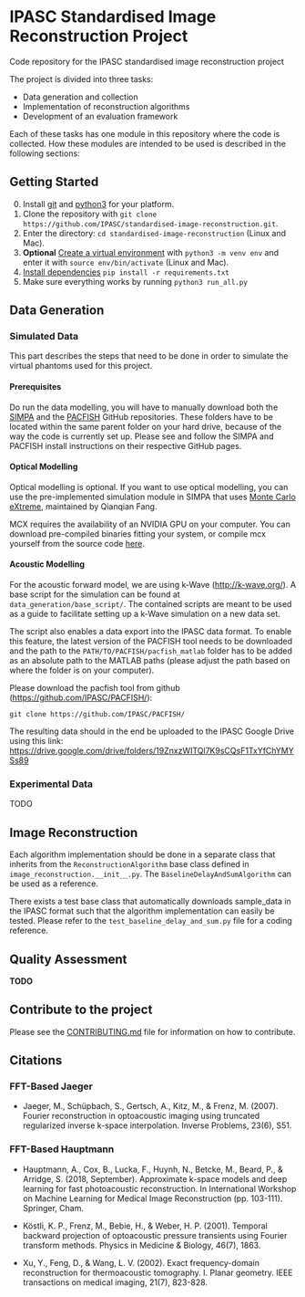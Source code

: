 # IPASC Standardised Image Reconstruction Project

Code repository for the IPASC standardised image reconstruction project

The project is divided into three tasks:

- Data generation and collection
- Implementation of reconstruction algorithms
- Development of an evaluation framework

Each of these tasks has one module in this repository where the code is collected.
How these modules are intended to be used is described in the following sections:

## Getting Started

0. Install [git](https://git-scm.com/downloads) and [python3](https://www.python.org/downloads/) for your platform.
1. Clone the repository with `git clone https://github.com/IPASC/standardised-image-reconstruction.git`.
2. Enter the directory: `cd standardised-image-reconstruction` (Linux and Mac).
3. **Optional** [Create a virtual environment](https://docs.python.org/3/library/venv.html) with `python3 -m venv env` and enter it with `source env/bin/activate` (Linux and Mac).
4. [Install dependencies](https://pip.pypa.io/en/stable/cli/pip_install/?highlight=requirements) `pip install -r requirements.txt`
5. Make sure everything works by running `python3 run_all.py`

## Data Generation


### Simulated Data

This part describes the steps that need to be done in order to simulate the virtual phantoms
used for this project.

#### Prerequisites

Do run the data modelling, you will have to manually download both the [SIMPA](https://github.com/IMSY-DKFZ/simpa) and 
the [PACFISH](https://github.com/IPASC/PACFISH) GitHub repositories. These folders have to be located within the
same parent folder on your hard drive, because of the way the code is currently set up. Please see and follow the SIMPA
and PACFISH install instructions on their respective GitHub pages.

#### Optical Modelling

Optical modelling is optional. If you want to use optical modelling, you can use the pre-implemented
simulation module in SIMPA that uses [Monte Carlo eXtreme](https://github.com/fangq/mcx), maintained by Qianqian Fang.

MCX requires the availability of an NVIDIA GPU on your computer. You can download pre-compiled 
binaries fitting your system, or compile mcx yourself from the source code [here](https://sourceforge.net/projects/mcx/files/mcx%20source/).

#### Acoustic Modelling

For the  acoustic forward model, we are using k-Wave (http://k-wave.org/). 
A base script for the simulation can be found at `data_generation/base_script/`.
The contained scripts are meant to be used as a guide to facilitate setting up a k-Wave
simulation on a new data set.

The script also enables a data export into the IPASC data format.
To enable this feature, the latest version of the PACFISH tool needs to be downloaded and
the path to the `PATH/TO/PACFISH/pacfish_matlab` folder has to be added as an absolute path
to the MATLAB paths (please adjust the path based on where the folder is on your computer).

Please download the pacfish tool from github (https://github.com/IPASC/PACFISH/):
  
  `git clone https://github.com/IPASC/PACFISH/`

The resulting data should in the end be uploaded to the IPASC Google Drive using this 
link: https://drive.google.com/drive/folders/19ZnxzWITQl7K9sCQsF1TxYfChYMYSs89

### Experimental Data

TODO

## Image Reconstruction

Each algorithm implementation should be done in a separate class that inherits from 
the `ReconstructionAlgorithm` base class defined in `image_reconstruction.__init__.py`.
The `BaselineDelayAndSumAlgorithm` can be used as a reference.

There exists a test base class that automatically downloads sample_data in the IPASC format such
that the algorithm implementation can easily be tested. Please refer to the `test_baseline_delay_and_sum.py`
file for a coding reference.

## Quality Assessment

**TODO**

## Contribute to the project

Please see the [CONTRIBUTING.md](CONTRIBUTING.md) file for information on how to contribute.

## Citations

### FFT-Based Jaeger
- Jaeger, M., Schüpbach, S., Gertsch, A., Kitz, M., & Frenz, M. (2007). Fourier reconstruction 
  in optoacoustic imaging using truncated regularized inverse k-space interpolation. Inverse Problems, 
  23(6), S51.
### FFT-Based Hauptmann 
- Hauptmann, A., Cox, B., Lucka, F., Huynh, N., Betcke, M., Beard, P., & Arridge, S. 
  (2018, September). Approximate k-space models and deep learning for fast photoacoustic 
  reconstruction. In International Workshop on Machine Learning for Medical Image Reconstruction 
  (pp. 103-111). Springer, Cham.
  
- Köstli, K. P., Frenz, M., Bebie, H., & Weber, H. P. (2001). Temporal backward projection 
  of optoacoustic pressure transients using Fourier transform methods. Physics in Medicine 
  & Biology, 46(7), 1863.

- Xu, Y., Feng, D., & Wang, L. V. (2002). Exact frequency-domain reconstruction for 
  thermoacoustic tomography. I. Planar geometry. IEEE transactions on medical imaging, 
  21(7), 823-828.
